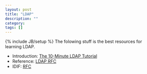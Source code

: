 ```yaml
---
layout: post
title: "LDAP"
description: ""
category: 
tags: []
---
```

{% include JB/setup %}
The folowing stuff is the best resources for learning LDAP.

- Introduction: [The 10-Minute LDAP Tutorial](http://oreilly.com/perl/excerpts/system-admin-with-perl/ten-minute-ldap-utorial.html)
- Reference: [LDAP RFC](http://tools.ietf.org/html/rfc4510)
- IDIF: [RFC](http://tools.ietf.org/html/rfc2849)
